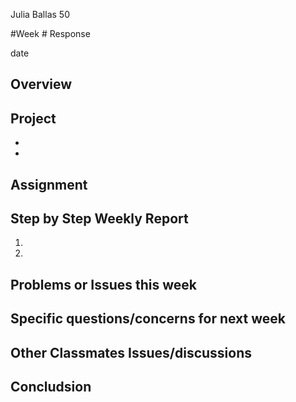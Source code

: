 Julia Ballas 50

#Week # Response

date

## Overview

## Project

-
-

## Assignment

## Step by Step Weekly Report

1.
2.

## Problems or Issues this week

## Specific questions/concerns for next week

## Other Classmates Issues/discussions

## Concludsion